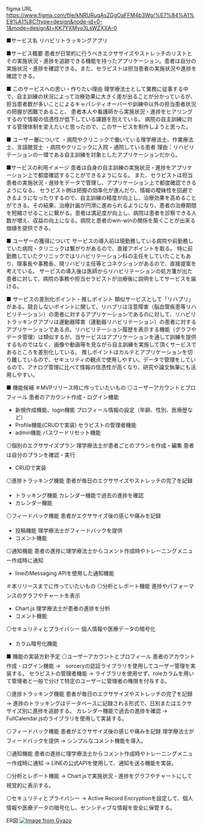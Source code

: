 figma URL https://www.figma.com/file/kNRURugAsZGgOaFFM4b3Wg/%E7%84%A1%E9%A1%8C?type=design&node-id=0-1&mode=design&t=KK7YXMyo3LsWZXXA-0

■サービス名
リハビリトラッキングアプリ


■サービス概要
患者が日常的に行うべきエクササイズやストレッチのリストとその実施状況・進捗を追跡できる機能を持ったアプリケーション。患者は自分の実施状況・進捗を確認できる。また、セラピストは担当患者の実施状況や進捗を確認できる。


■ このサービスへの思い・作りたい理由
理学療法士として業務に従事する中で、自主訓練の状況によって治療効果に大きく差が出ることが分かっているが、
担当患者数が多いことによるキャパシティオーバーや訓練中以外の担当患者状況の把握が困難であること、
患者本人や看護師から実施状況・進捗をヒアリングするので情報の信憑性が低下している課題を抱えている。
病院の自主訓練に対する管理体制を変えたいと思ったので、このサービスを制作しようと思った。


■ ユーザー層について
・病院やクリニックで働いている理学療法士、作業療法士、言語聴覚士
・病院やクリニックに入院・通院している患者
理由：リハビリテーションの一環である自主訓練を対象としたアプリケーションだから。


■サービスの利用イメージ
患者は自身の自主訓練の実施状況・進捗をアプリケーション上で都度確認することができるようになる。
また、セラピストは担当患者の実施状況・進捗をデータで管理し、アプリケーション上で都度確認できるようになる。
セラピスト側は把握の効率化が進んだり、情報の曖昧性を回避できるようになったりするので、自主訓練の精度が向上し、治療効果を高めることができる。その結果、治療計画が円滑に進められるようになり、患者の治療期間を短縮させることに繋がる。患者は満足度が向上し、病院は患者を診察できる人数が増え、収益の向上になる。病院と患者のwin-winの関係を築くことが出来る価値を提供できる。


■ ユーザーの獲得について
サービスの導入前は現勤務している病院や前勤務していた病院・クリニックは繋がりがあるので、直接アポイントを取る。
特に前勤務していたクリニックではリハビリテーション科の主任をしていたこともあり、理事長や事務長、現リハビリ主任等とコネクションがあるので、直接提案を考えている。
サービスの導入後は医師からリハビリテーションの処方箋が出た患者に対して、病院の事務や担当セラピストが治療後に説明をしてサービスを届ける。


■ サービスの差別化ポイント・推しポイント
類似サービスとして「リハプリ」がある。競合しないポイントに関して、リハプリは注意障害（脳血管疾患等リハビリテーション）の患者に対するアプリケーションであるのに対して、リハビリトラッキングアプリは運動器障害（運動器リハビリテーション）の患者に対するアプリケーションである点。リハビリテーション履歴を表示する機能（グラフやデータ管理）は類似するが、当サービスはアプリケーションを通して訓練を提供するものではなく、画像や動画等を見ながら自主訓練を実施して頂くサービスであるところを差別化している。
推しポイントはカルテとアプリケーションを切り離しているので、セキュリティの観点で使用しやすい。データで管理をしているので、アナログ管理に比べて情報の信憑性が高くなり、研究や論文執筆にも活用しやすい。



■ 機能候補
＃MVPリリース時に作っていたいもの
⚪️ユーザーアカウントとプロフィール
 患者のアカウント作成・ログイン機能
   - 新規作成機能、login機能
 プロフィール情報の設定（年齢、性別、医療歴など）
   - Profile機能(CRUDで実装)
 セラピストの管理者機能
   - admin機能
 パスワードリセット機能

⚪️個別のエクササイズプラン
 理学療法士が患者ごとのプランを作成・編集
 患者は自分のプランを確認・実行
   - CRUDで実装

⚪️進捗トラッキング機能
 患者が毎日のエクササイズやストレッチの完了を記録
   - トラッキング機能
 カレンダー機能で過去の進捗を確認
   - カレンダー機能

⚪️フィードバック機能
 患者がエクササイズ後の感じや痛みを記録
   - 投稿機能
 理学療法士がフィードバックを提供
   - コメント機能

⚪️通知機能
 患者の進捗に理学療法士からコメント作成時やトレーニングメニュー作成時に通知
   - lineのMessaging APIを使用した通知機能


＃本リリースまでに作っていたいもの
⚪️分析とレポート機能
 進捗やパフォーマンスのグラフやチャートを表示
   - Chart.js
 理学療法士が患者の進捗を分析
   - コメント機能

⚪️セキュリティとプライバシー
 個人情報や医療データの暗号化
   - カラム暗号化機能


■ 機能の実装方針予定
⚪️ユーザーアカウントとプロフィール
 患者のアカウント作成・ログイン機能
   →　sorceryの認証ライブラリを使用してユーザー管理を実装する。
 セラピストの管理者機能
   →  ライブラリを使用せず、roleカラムを用いて管理者と一般で分けて特定のユーザーに管理者の権限を付与する。

⚪️進捗トラッキング機能
 患者が毎日のエクササイズやストレッチの完了を記録
   →  進捗のトラッキングはデータベースに記録される形式で、日別またはエクササイズ別に進捗を追跡する。
 カレンダー機能で過去の進捗を確認
   →  FullCalendar.jsのライブラリを使用して実装する。

⚪️フィードバック機能
 患者がエクササイズ後の感じや痛みを記録
 理学療法士がフィードバックを提供
   →  シンプルなコメント機能を導入。

⚪️通知機能
 患者の進捗に理学療法士からコメント作成時やトレーニングメニュー作成時に通知 
 → LINEの公式APIを使用して、通知を送る機能を実装。

⚪️分析とレポート機能
   →  Chart.jsで実施状況・進捗をグラフやチャートにして視覚的に表示する。

⚪️セキュリティとプライバシー
   →  Active Record Encryptionを設定して、個人情報や医療データの暗号化し、センシティブな情報を安全に保管する。

ER図
[![Image from Gyazo](https://i.gyazo.com/6ff8a32b6ff5d42661f31b41211159d0.png)](https://gyazo.com/6ff8a32b6ff5d42661f31b41211159d0)